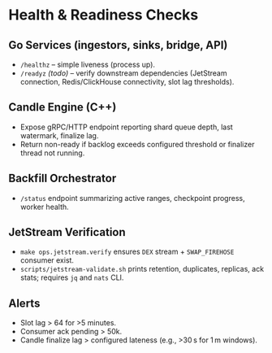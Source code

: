 # Health & Readiness Checks

## Go Services (ingestors, sinks, bridge, API)
- `/healthz` – simple liveness (process up).
- `/readyz` *(todo)* – verify downstream dependencies (JetStream connection, Redis/ClickHouse connectivity, slot lag thresholds).

## Candle Engine (C++)
- Expose gRPC/HTTP endpoint reporting shard queue depth, last watermark, finalize lag.
- Return non-ready if backlog exceeds configured threshold or finalizer thread not running.

## Backfill Orchestrator
- `/status` endpoint summarizing active ranges, checkpoint progress, worker health.

## JetStream Verification
- `make ops.jetstream.verify` ensures `DEX` stream + `SWAP_FIREHOSE` consumer exist.
- `scripts/jetstream-validate.sh` prints retention, duplicates, replicas, ack stats; requires `jq` and `nats` CLI.

## Alerts
- Slot lag > 64 for >5 minutes.
- Consumer ack pending > 50k.
- Candle finalize lag > configured lateness (e.g., >30 s for 1 m windows).
